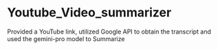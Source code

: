 # Youtube_Video_summarizer
Provided a YouTube link, utilized Google API to obtain the transcript and used the gemini-pro model to Summarize
